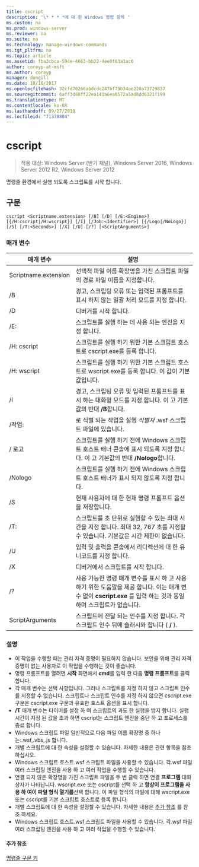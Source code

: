 ```yaml
---
title: cscript
description: '\* * * *에 대 한 Windows 명령 항목 '
ms.custom: na
ms.prod: windows-server
ms.reviewer: na
ms.suite: na
ms.technology: manage-windows-commands
ms.tgt_pltfrm: na
ms.topic: article
ms.assetid: fba3cbca-594e-4663-bb22-4ee0f63a1ac6
author: coreyp-at-msft
ms.author: coreyp
manager: dongill
ms.date: 10/16/2017
ms.openlocfilehash: 32cfd70266abdcdc247bf79b34ae220a73729837
ms.sourcegitcommit: 6aff3d88ff22ea141a6ea6572a5ad8dd6321f199
ms.translationtype: MT
ms.contentlocale: ko-KR
ms.lasthandoff: 09/27/2019
ms.locfileid: "71378804"
---
```

# <a name="cscript"></a>cscript

>적용 대상: Windows Server (반기 채널), Windows Server 2016, Windows Server 2012 R2, Windows Server 2012

명령줄 환경에서 실행 되도록 스크립트를 시작 합니다.
## <a name="syntax"></a>구문
```
cscript <Scriptname.extension> [/B] [/D] [/E:<Engine>] [{/H:cscript|/H:wscript}] [/I] [/Job:<Identifier>] [{/Logo|/NoLogo}] [/S] [/T:<Seconds>] [/X] [/U] [/?] [<ScriptArguments>]
```
### <a name="parameters"></a>매개 변수

|      매개 변수       |                                                                      설명                                                                       |
|----------------------|--------------------------------------------------------------------------------------------------------------------------------------------------------|
| Scriptname.extension |                                 선택적 파일 이름 확장명을 가진 스크립트 파일의 경로 파일 이름을 지정합니다.                                 |
|          /B          |                                경고, 스크립팅 오류 또는 입력된 프롬프트를 표시 하지 않는 일괄 처리 모드를 지정 합니다.                                |
|          /D          |                                                                  디버거를 시작 합니다.                                                                  |
|     /E: <Engine>      |                                                  스크립트를 실행 하는 데 사용 되는 엔진을 지정 합니다.                                                  |
|      /H: cscript      |                                         스크립트를 실행 하기 위한 기본 스크립트 호스트로 cscript.exe를 등록 합니다.                                          |
|      /H: wscript      |                               스크립트를 실행 하기 위한 기본 스크립트 호스트로 wscript.exe를 등록 합니다. 이 값이 기본값입니다.                               |
|          /I          |        경고, 스크립팅 오류 및 입력된 프롬프트를 표시 하는 대화형 모드를 지정 합니다. 이 고 기본값의 반대 **/B**합니다.         |
|  /작업: <Identifier>   |                                             로 식별 되는 작업을 실행 *식별자* .wsf 스크립트 파일에 있습니다.                                             |
|        / 로고         | 스크립트를 실행 하기 전에 Windows 스크립트 호스트 배너 콘솔에 표시 되도록 지정 합니다. 이 고 기본값의 반대 **/Nologo**합니다. |
|       /Nologo        |                                 스크립트를 실행 하기 전에 Windows 스크립트 호스트 배너가 표시 되지 않도록 지정 합니다.                                 |
|          /S          |                                             현재 사용자에 대 한 현재 명령 프롬프트 옵션을 저장합니다.                                             |
|     /T: <Seconds>     |            스크립트를 초 단위로 실행할 수 있는 최대 시간을 지정 합니다. 최대 32, 767 초를 지정할 수 있습니다. 기본값은 시간 제한이 없습니다.             |
|          /U          |                                      입력 및 출력을 콘솔에서 리디렉션에 대 한 유니코드를 지정 합니다.                                       |
|          /X          |                                                           디버거에서 스크립트를 시작 합니다.                                                           |
|          /?          |  사용 가능한 명령 매개 변수를 표시 하 고 사용 하기 위한 도움말을 제공 합니다. 이는 매개 변수 없이 **cscript.exe** 를 입력 하는 것과 동일 하며 스크립트가 없습니다.  |
|   ScriptArguments    |                        스크립트에 전달 되는 인수를 지정 합니다. 각 스크립트 인수 뒤에 슬래시와 합니다 ( **/** ).                         |

### <a name="remarks"></a>설명
-   이 작업을 수행할 때는 관리 자격 증명이 필요하지 않습니다. 보안을 위해 관리 자격 증명이 없는 사용자로 이 작업을 수행하는 것이 좋습니다.
-   명령 프롬프트를 열려면 **시작** 화면에서 **cmd**를 입력 한 다음 **명령 프롬프트**를 클릭 합니다.
-   각 매개 변수는 선택 사항입니다. 그러나 스크립트를 지정 하지 않고 스크립트 인수를 지정할 수 없습니다. 스크립트나 스크립트 인수를 지정 하지 않으면 cscript.exe 구문은 cscript.exe 구문과 유효한 호스트 옵션을 표시 합니다.
-   **/T** 매개 변수는 타이머를 설정 하 여 스크립트의 과도 한 실행을 방지 합니다. 실행 시간이 지정 된 값을 초과 하면 cscript는 스크립트 엔진을 중단 하 고 프로세스를 종료 합니다.
-   Windows 스크립트 파일 일반적으로 다음 파일 이름 확장명 중 하나는:.wsf,.vbs,.js 합니다.
-   개별 스크립트에 대 한 속성을 설정할 수 있습니다. 자세한 내용은 관련 항목을 참조 하십시오.
-   Windows 스크립트 호스트.wsf 스크립트 파일을 사용할 수 있습니다. 각.wsf 파일 여러 스크립팅 엔진을 사용 하 고 여러 작업을 수행할 수 있습니다.
-   연결 되지 않은 확장명을 가진 스크립트 파일을 두 번 클릭 하면 연결 **프로그램** 대화 상자가 나타납니다. wscript.exe 또는 cscript를 선택 하 고 **항상이 프로그램을 사용 하 여이 파일 형식 열기를**선택 합니다. 이 파일 형식의 파일에 대해 wscript.exe 또는 cscript를 기본 스크립트 호스트로 등록 합니다.
-   개별 스크립트에 대 한 속성을 설정할 수 있습니다. 자세한 내용은 [추가 참조](#BKMK_references) 를 참조 하세요.
-   Windows 스크립트 호스트.wsf 스크립트 파일을 사용할 수 있습니다. 각.wsf 파일 여러 스크립팅 엔진을 사용 하 고 여러 작업을 수행할 수 있습니다.

#### <a name="BKMK_references"></a>추가 참조

[명령줄 구문 키](command-line-syntax-key.md)
